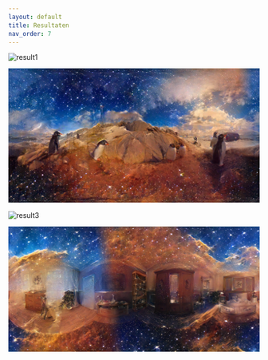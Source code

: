 ```yaml
---
layout: default
title: Resultaten
nav_order: 7
---
```






![result1](../images/very_good_blend.png)



![result2](../images/penguinz2.png)



![result3](../images/miami_horsehead_no_line.png)


![result4](../images/space_room.png)
